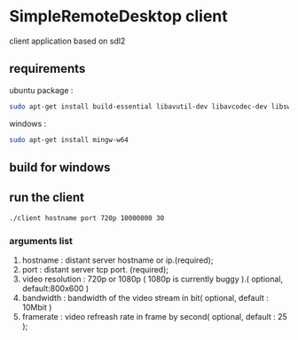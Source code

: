 # SimpleRemoteDesktop client

client application based on sdl2

## requirements

ubuntu package : 
```bash
sudo apt-get install build-essential libavutil-dev libavcodec-dev libswscale-dev libopus-dev libsdl2-dev libsdl2-net-dev libavformat-dev build-essential libavutil-dev libavcodec-dev libswscale-dev libopus-dev libsdl2-dev libsdl2-net-dev libavformat-dev cmake libva-dev

```
windows : 
```bash
sudo apt-get install mingw-w64
```

## build for windows


## run the client

```bash
./client hostname port 720p 10000000 30
```

### arguments list
1. hostname : distant server hostname or ip.(required);
2. port : distant server tcp port. (required);
3. video resolution : 720p or 1080p ( 1080p is currently buggy ).( optional, default:800x600 )
4. bandwidth : bandwidth of the video stream in bit( optional, default : 10Mbit )
5. framerate : video refreash rate in frame by second( optional, default : 25 );

